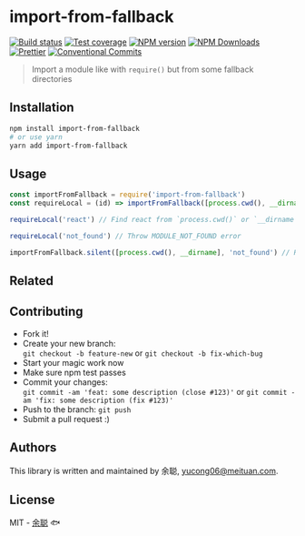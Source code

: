 # import-from-fallback

[![Build status](https://img.shields.io/travis/余聪/import-from-fallback/master.svg?style=flat-square)](https://travis-ci.org/余聪/import-from-fallback)
[![Test coverage](https://img.shields.io/codecov/c/github/余聪/import-from-fallback.svg?style=flat-square)](https://codecov.io/github/余聪/import-from-fallback?branch=master)
[![NPM version](https://img.shields.io/npm/v/import-from-fallback.svg?style=flat-square)](https://www.npmjs.com/package/import-from-fallback)
[![NPM Downloads](https://img.shields.io/npm/dm/import-from-fallback.svg?style=flat-square&maxAge=43200)](https://www.npmjs.com/package/import-from-fallback)
[![Prettier](https://img.shields.io/badge/code_style-prettier-ff69b4.svg?style=flat-square)](https://prettier.io/)
[![Conventional Commits](https://img.shields.io/badge/Conventional%20Commits-1.0.0-yellow.svg?style=flat-square)](https://conventionalcommits.org)

> Import a module like with `require()` but from some fallback directories

## Installation

```bash
npm install import-from-fallback
# or use yarn
yarn add import-from-fallback
```

## Usage

```javascript
const importFromFallback = require('import-from-fallback')
const requireLocal = (id) => importFromFallback([process.cwd(), __dirname], id)

requireLocal('react') // Find react from `process.cwd()` or `__dirname`

requireLocal('not_found') // Throw MODULE_NOT_FOUND error

importFromFallback.silent([process.cwd(), __dirname], 'not_found') // Return undefined
```

## Related

## Contributing

- Fork it!
- Create your new branch:  
  `git checkout -b feature-new` or `git checkout -b fix-which-bug`
- Start your magic work now
- Make sure npm test passes
- Commit your changes:  
  `git commit -am 'feat: some description (close #123)'` or `git commit -am 'fix: some description (fix #123)'`
- Push to the branch: `git push`
- Submit a pull request :)

## Authors

This library is written and maintained by 余聪, <a href="mailto:yucong06@meituan.com">yucong06@meituan.com</a>.

## License

MIT - [余聪](https://github.com/余聪) 🐟
